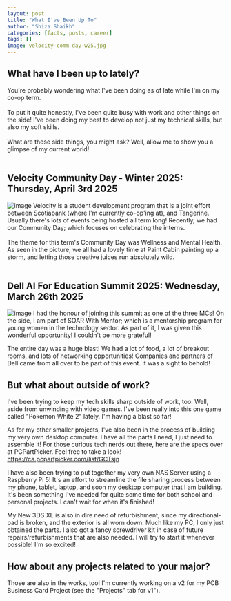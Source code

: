 ```yaml
---
layout: post
title: "What I've Been Up To"
author: "Shiza Shaikh"
categories: [facts, posts, career]
tags: []
image: velocity-comm-day-w25.jpg
---
```


## What have I been up to lately?
You're probably wondering what I've been doing as of late while I'm on my co-op term. 
<br/> 
<br/>
To put it quite honestly, I've been quite busy with work and other things on the side! I've been doing my best to develop not just my technical skills, but also my soft skills.
<br/>
<br/>
What are these side things, you might ask? Well, allow me to show you a glimpse of my current world!
<br/>
<br/>

## Velocity Community Day - Winter 2025: Thursday, April 3rd 2025
![image](https://github.com/user-attachments/assets/5efe30d6-7427-4f39-8abc-9f2e1d7d16e8)
Velocity is a student development program that is a joint effort between Scotiabank (where I'm currently co-op'ing at), and Tangerine. Usually there's lots of events being hosted all term long! Recently, we had our Community Day; which focuses on celebrating the interns. 
<br/>
<br/>The theme for this term's Community Day was Wellness and Mental Health. As seen in the picture, we all had a lovely time at Paint Cabin painting up a storm, and letting those creative juices run absolutely wild.
<br/>
<br/>


## Dell AI For Education Summit 2025: Wednesday, March 26th 2025
![image](https://github.com/user-attachments/assets/fe251194-b04b-474f-aa3b-e0fab1774abd)
I had the honour of joining this summit as one of the three MCs! On the side, I am part of SOAR With Mentor; which is a mentorship program for young women in the technology sector. As part of it, I was given this wonderful opportunity! I couldn't be more grateful! 
<br/>

The entire day was a huge blast! We had a lot of food, a lot of breakout rooms, and lots of networking opportunities! Companies and partners of Dell came from all over to be part of this event. It was a sight to behold! 

## But what about outside of work?

I've been trying to keep my tech skills sharp outside of work, too. Well, aside from unwinding with video games. I've been really into this one game called "Pokemon White 2" lately. I'm having a blast so far!
<br/>

As for my other smaller projects, I've also been in the process of building my very own desktop computer. I have all the parts I need, I just need to assemble it! For those curious tech nerds out there, here are the specs over at PCPartPicker. Feel free to take a look!
<br/>
https://ca.pcpartpicker.com/list/GCTsjn
<br/>

I have also been trying to put together my very own NAS Server using a Raspberry Pi 5! It's an effort to streamline the file sharing process between my phone, tablet, laptop, and soon my desktop computer that I am building. It's been something I've needed for quite some time for both school and personal projects. I can't wait for when it's finished!
<br/>

My New 3DS XL is also in dire need of refurbishment, since my directional-pad is broken, and the exterior is all worn down. Much like my PC, I only just obtained the parts. I also got a fancy screwdriver kit in case of future repairs/refurbishments that are also needed. I will try to start it whenever possible! I'm so excited!

## How about any projects related to your major?
Those are also in the works, too! I'm currently working on a v2 for my PCB Business Card Project (see the "Projects" tab for v1"). 
